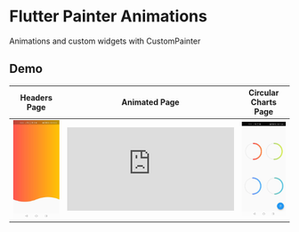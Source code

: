 # Flutter Painter Animations

Animations and custom widgets with CustomPainter

## Demo

| Headers Page | Animated Page | Circular Charts Page |
| :-: | :-: | --- |
| ![](https://github.com/urielexis64/flutter_animations/blob/51a5d664fc09010282785a38464da8c153003881/assets/headers%20page.jpeg) | ![](https://github.com/urielexis64/flutter_animations/blob/9703b779e9ec37774da73ebb192e4ce8230649ee/lib/src/pages/animations_page.dart) | ![](https://github.com/urielexis64/flutter_animations/blob/51a5d664fc09010282785a38464da8c153003881/assets/ciruclar%20charts%20page.jpeg) |
